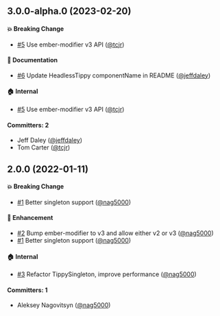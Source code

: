 

## 3.0.0-alpha.0 (2023-02-20)

#### :boom: Breaking Change
* [#5](https://github.com/nag5000/ember-tippy/pull/5) Use ember-modifier v3 API ([@tcjr](https://github.com/tcjr))

#### :memo: Documentation
* [#6](https://github.com/nag5000/ember-tippy/pull/6) Update HeadlessTippy componentName in README ([@jeffdaley](https://github.com/jeffdaley))

#### :house: Internal
* [#5](https://github.com/nag5000/ember-tippy/pull/5) Use ember-modifier v3 API ([@tcjr](https://github.com/tcjr))

#### Committers: 2
- Jeff Daley ([@jeffdaley](https://github.com/jeffdaley))
- Tom Carter ([@tcjr](https://github.com/tcjr))


## 2.0.0 (2022-01-11)

#### :boom: Breaking Change
* [#1](https://github.com/nag5000/ember-tippy/pull/1) Better singleton support ([@nag5000](https://github.com/nag5000))

#### :rocket: Enhancement
* [#2](https://github.com/nag5000/ember-tippy/pull/2) Bump ember-modifier to v3 and allow either v2 or v3 ([@nag5000](https://github.com/nag5000))
* [#1](https://github.com/nag5000/ember-tippy/pull/1) Better singleton support ([@nag5000](https://github.com/nag5000))

#### :house: Internal
* [#3](https://github.com/nag5000/ember-tippy/pull/3) Refactor TippySingleton, improve performance ([@nag5000](https://github.com/nag5000))

#### Committers: 1
- Aleksey Nagovitsyn ([@nag5000](https://github.com/nag5000))



